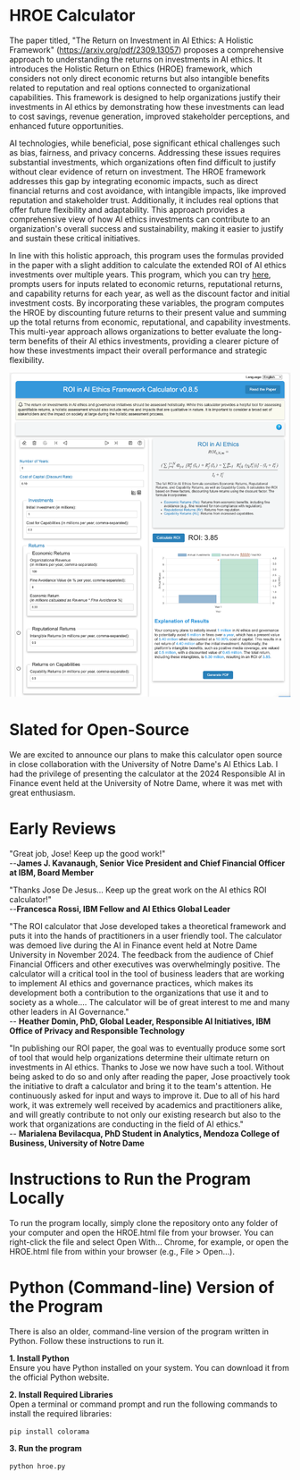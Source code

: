 # HROE Calculator
The paper titled, "The Return on Investment in AI Ethics: A Holistic Framework" (https://arxiv.org/pdf/2309.13057)
proposes a comprehensive approach to understanding the returns on investments in AI ethics. It introduces the Holistic
Return on Ethics (HROE) framework, which considers not only direct economic returns but also intangible benefits related
to reputation and real options connected to organizational capabilities. This framework is designed to help
organizations justify their investments in AI ethics by demonstrating how these investments can lead to cost savings,
revenue generation, improved stakeholder perceptions, and enhanced future opportunities.

AI technologies, while beneficial, pose significant ethical challenges such as bias, fairness, and privacy concerns.
Addressing these issues requires substantial investments, which organizations often find difficult to justify without
clear evidence of return on investment. The HROE framework addresses this gap by integrating economic impacts, such as
direct financial returns and cost avoidance, with intangible impacts, like improved reputation and stakeholder trust.
Additionally, it includes real options that offer future flexibility and adaptability. This approach provides a
comprehensive view of how AI ethics investments can contribute to an organization's overall success and sustainability,
making it easier to justify and sustain these critical initiatives.

In line with this holistic approach, this program uses the formulas provided in the paper with a slight addition
to calculate the extended ROI of AI ethics investments over multiple years. This program, which you can try [here](https://ibm.github.io/hroecalc/), prompts users for inputs
related to economic returns, reputational returns, and capability returns for each year, as well as the discount factor
and initial investment costs. By incorporating these variables, the program computes the HROE by discounting future
returns to their present value and summing up the total returns from economic, reputational, and capability investments.
This multi-year approach allows organizations to better evaluate the long-term benefits of their AI ethics investments,
providing a clearer picture of how these investments impact their overall performance and strategic flexibility.

![2024-12-04_23-28-39](./hroecalc-screenshot.png)

# Slated for Open-Source
We are excited to announce our plans to make this calculator open source in close collaboration with the University of Notre Dame's AI Ethics Lab. I had the privilege of presenting the calculator at the 2024 Responsible AI in Finance event held at the University of Notre Dame, where it was met with great enthusiasm.

# Early Reviews
"Great job, Jose! Keep up the good work!"<br/>
--**James J. Kavanaugh, Senior Vice President and Chief Financial Officer at IBM, Board Member**

"Thanks Jose De Jesus... Keep up the great work on the AI ethics ROI calculator!"<br/>
--**Francesca Rossi, IBM Fellow and AI Ethics Global Leader**

"The ROI calculator that Jose developed takes a theoretical framework and puts it into the hands of practitioners in a user friendly tool. The calculator was demoed live during the AI in Finance event held at Notre Dame University in November 2024. The feedback from the audience of Chief Financial Officers and other executives was overwhelmingly positive. The calculator will a critical tool in the tool of business leaders that are working to implement AI ethics and governance practices, which makes its development both a contribution to the organizations that use it and to society as a whole.... The calculator will be of great interest to me and many other leaders in AI Governance."<br/>
-- **Heather Domin, PhD, Global Leader, Responsible AI Initiatives, IBM Office of Privacy and Responsible Technology**

"In publishing our ROI paper, the goal was to eventually produce some sort of tool that would help organizations determine their ultimate return on investments in AI ethics. Thanks to Jose we now have such a tool. Without being asked to do so and only after reading the paper, Jose proactively took the initiative to draft a calculator and bring it to the team's attention. He continuously asked for input and ways to improve it. Due to all of his hard work, it was extremely well received by academics and practitioners alike, and will greatly contribute to not only our existing research but also to the work that organizations are conducting in the field of AI ethics."<br/>
-- **Marialena Bevilacqua, PhD Student in Analytics, Mendoza College of Business, University of Notre Dame**

# Instructions to Run the Program Locally
To run the program locally, simply clone the repository onto any folder of your computer and open the HROE.html file from your browser. You can right-click the file and select Open With… Chrome, for example, or open the HROE.html file from within your browser (e.g., File > Open…).

# Python (Command-line) Version of the Program
There is also an older, command-line version of the program written in Python. Follow these instructions to run it.

**1. Install Python**<br>
Ensure you have Python installed on your system. You can download it from the official Python website.

**2. Install Required Libraries**<br>
Open a terminal or command prompt and run the following commands to install the required libraries:

`pip install colorama`

**3. Run the program**<br>

`python hroe.py`

